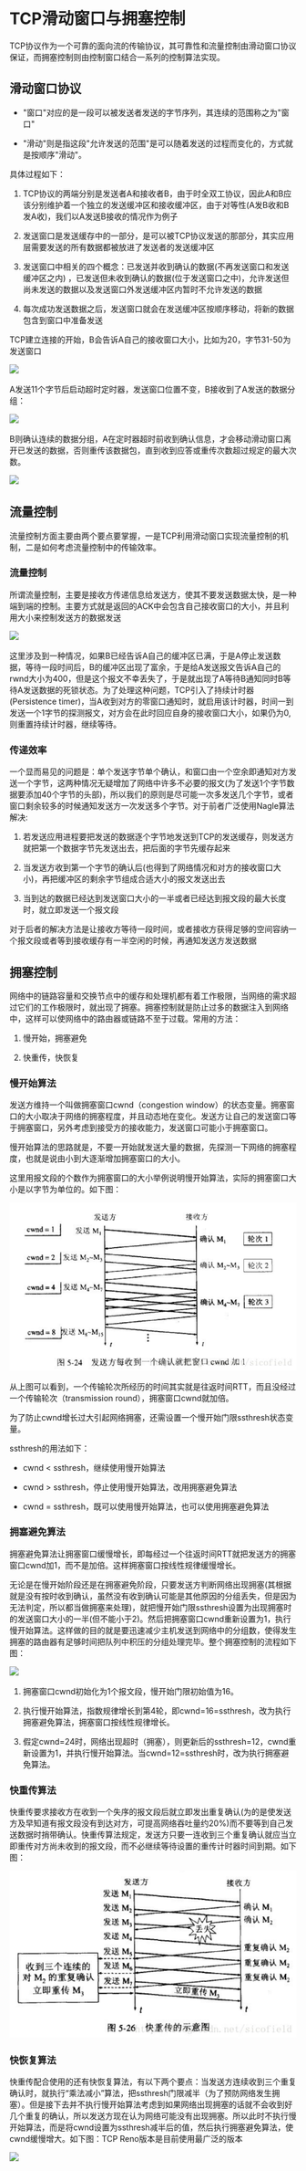 # TCP滑动窗口与拥塞控制

TCP协议作为一个可靠的面向流的传输协议，其可靠性和流量控制由滑动窗口协议保证，而拥塞控制则由控制窗口结合一系列的控制算法实现。

## 滑动窗口协议

- "窗口"对应的是一段可以被发送者发送的字节序列，其连续的范围称之为"窗口"

- "滑动"则是指这段"允许发送的范围"是可以随着发送的过程而变化的，方式就是按顺序"滑动"。

具体过程如下：

1. TCP协议的两端分别是发送者A和接收者B，由于时全双工协议，因此A和B应该分别维护着一个独立的发送缓冲区和接收缓冲区，由于对等性(A发B收和B发A收)，我们以A发送B接收的情况作为例子

2. 发送窗口是发送缓存中的一部分，是可以被TCP协议发送的那部分，其实应用层需要发送的所有数据都被放进了发送者的发送缓冲区

3. 发送窗口中相关的四个概念：已发送并收到确认的数据(不再发送窗口和发送缓冲区之内)
，已发送但未收到确认的数据(位于发送窗口之中)，允许发送但尚未发送的数据以及发送窗口外发送缓冲区内暂时不允许发送的数据

4. 每次成功发送数据之后，发送窗口就会在发送缓冲区按顺序移动，将新的数据包含到窗口中准备发送

TCP建立连接的开始，B会告诉A自己的接收窗口大小，比如为20，字节31-50为发送窗口

![](../assets/13aaa8179bf63eb427dc113480418096_1.png)

A发送11个字节后启动超时定时器，发送窗口位置不变，B接收到了A发送的数据分组：

![](../assets/13aaa8179bf63eb427dc113480418096_2.png)

B则确认连续的数据分组，A在定时器超时前收到确认信息，才会移动滑动窗口离开已发送的数据，否则重传该数据包，直到收到应答或重传次数超过规定的最大次数。

![](../assets/13aaa8179bf63eb427dc113480418096_3.png)

## 流量控制

流量控制方面主要由两个要点要掌握，一是TCP利用滑动窗口实现流量控制的机制，二是如何考虑流量控制中的传输效率。

### 流量控制

所谓流量控制，主要是接收方传递信息给发送方，使其不要发送数据太快，是一种端到端的控制。主要方式就是返回的ACK中会包含自己接收窗口的大小，并且利用大小来控制发送方的数据发送

![](../assets/13aaa8179bf63eb427dc113480418096_4.png)

这里涉及到一种情况，如果B已经告诉A自己的缓冲区已满，于是A停止发送数据，等待一段时间后，B的缓冲区出现了富余，于是给A发送报文告诉A自己的rwnd大小为400，但是这个报文不幸丢失了，于是就出现了A等待B通知同时B等待A发送数据的死锁状态。为了处理这种问题，TCP引入了持续计时器(Persistence timer)，当A收到对方的零窗口通知时，就启用该计时器，时间一到发送一个1字节的探测报文，对方会在此时回应自身的接收窗口大小，如果仍为0,则重置持续计时器，继续等待。

### 传递效率

一个显而易见的问题是：单个发送字节单个确认，和窗口由一个空余即通知对方发送一个字节，这两种情况无疑增加了网络中许多不必要的报文(为了发送1个字节数据要添加40个字节的头部)，所以我们的原则是尽可能一次多发送几个字节，或者窗口剩余较多的时候通知发送方一次发送多个字节。对于前者广泛使用Nagle算法解决:

1. 若发送应用进程要把发送的数据逐个字节地发送到TCP的发送缓存，则发送方就把第一个数据字节先发送出去，把后面的字节先缓存起来

2. 当发送方收到第一个字节的确认后(也得到了网络情况和对方的接收窗口大小)，再把缓冲区的剩余字节组成合适大小的报文发送出去

3. 当到达的数据已经达到发送窗口大小的一半或者已经达到报文段的最大长度时，就立即发送一个报文段

对于后者的解决方法是让接收方等待一段时间，或者接收方获得足够的空间容纳一个报文段或者等到接收缓存有一半空闲的时候，再通知发送方发送数据

## 拥塞控制

网络中的链路容量和交换节点中的缓存和处理机都有着工作极限，当网络的需求超过它们的工作极限时，就出现了拥塞。拥塞控制就是防止过多的数据注入到网络中，这样可以使网络中的路由器或链路不至于过载。常用的方法：

1. 慢开始，拥塞避免

2. 快重传，快恢复

### 慢开始算法

发送方维持一个叫做拥塞窗口cwnd（congestion window）的状态变量。拥塞窗口的大小取决于网络的拥塞程度，并且动态地在变化。发送方让自己的发送窗口等于拥塞窗口，另外考虑到接受方的接收能力，发送窗口可能小于拥塞窗口。

慢开始算法的思路就是，不要一开始就发送大量的数据，先探测一下网络的拥塞程度，也就是说由小到大逐渐增加拥塞窗口的大小。

这里用报文段的个数作为拥塞窗口的大小举例说明慢开始算法，实际的拥塞窗口大小是以字节为单位的。如下图：

![](../assets/13aaa8179bf63eb427dc113480418096_7.png)

从上图可以看到，一个传输轮次所经历的时间其实就是往返时间RTT，而且没经过一个传输轮次（transmission round），拥塞窗口cwnd就加倍。

为了防止cwnd增长过大引起网络拥塞，还需设置一个慢开始门限ssthresh状态变量。

ssthresh的用法如下：

- cwnd < ssthresh，继续使用慢开始算法

- cwnd > ssthresh，停止使用慢开始算法，改用拥塞避免算法

- cwnd = ssthresh，既可以使用慢开始算法，也可以使用拥塞避免算法

### 拥塞避免算法

拥塞避免算法让拥塞窗口缓慢增长，即每经过一个往返时间RTT就把发送方的拥塞窗口cwnd加1，而不是加倍。这样拥塞窗口按线性规律缓慢增长。

无论是在慢开始阶段还是在拥塞避免阶段，只要发送方判断网络出现拥塞(其根据就是没有按时收到确认，虽然没有收到确认可能是其他原因的分组丢失，但是因为无法判定，所以都当做拥塞来处理)，就把慢开始门限ssthresh设置为出现拥塞时的发送窗口大小的一半(但不能小于2)。然后把拥塞窗口cwnd重新设置为1，执行慢开始算法。这样做的目的就是要迅速减少主机发送到网络中的分组数，使得发生拥塞的路由器有足够时间把队列中积压的分组处理完毕。整个拥塞控制的流程如下图：

![](../assets/13aaa8179bf63eb427dc113480418096_5.png)

1. 拥塞窗口cwnd初始化为1个报文段，慢开始门限初始值为16。

2. 执行慢开始算法，指数规律增长到第4轮，即cwnd=16=ssthresh，改为执行拥塞避免算法，拥塞窗口按线性规律增长。

3. 假定cwnd=24时，网络出现超时（拥塞），则更新后的ssthresh=12，cwnd重新设置为1，并执行慢开始算法。当cwnd=12=ssthresh时，改为执行拥塞避免算法。


### 快重传算法

快重传要求接收方在收到一个失序的报文段后就立即发出重复确认(为的是使发送方及早知道有报文段没有到达对方，可提高网络吞吐量约20%)而不要等到自己发送数据时捎带确认。快重传算法规定，发送方只要一连收到三个重复确认就应当立即重传对方尚未收到的报文段，而不必继续等待设置的重传计时器时间到期。如下图：

![](../assets/13aaa8179bf63eb427dc113480418096_8.png)

### 快恢复算法

快重传配合使用的还有快恢复算法，有以下两个要点：当发送方连续收到三个重复确认时，就执行“乘法减小”算法，把ssthresh门限减半（为了预防网络发生拥塞）。但是接下去并不执行慢开始算法考虑到如果网络出现拥塞的话就不会收到好几个重复的确认，所以发送方现在认为网络可能没有出现拥塞。所以此时不执行慢开始算法，而是将cwnd设置为ssthresh减半后的值，然后执行拥塞避免算法，使cwnd缓慢增大。如下图：TCP Reno版本是目前使用最广泛的版本

![](../assets/13aaa8179bf63eb427dc113480418096_6.png)